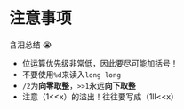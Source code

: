 # 注意事项
含泪总结 :sob:


* 位运算优先级非常低，因此要尽可能加括号！  
* 不要使用`%d`来读入`long long`  
* `/2`为**向零取整**，`>>1`永远**向下取整**
* 注意（1<<x）的溢出！往往要写成（1ll<<x）


